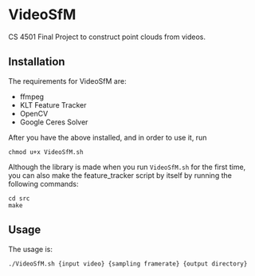 # VideoSfM
CS 4501 Final Project to construct point clouds from videos.

## Installation

The requirements for VideoSfM are:
  - ffmpeg
  - KLT Feature Tracker
  - OpenCV
  - Google Ceres Solver

After you have the above installed, and in order to use it, run

```
chmod u+x VideoSfM.sh
```

Although the library is made when you run `VideoSfM.sh` for the first time,
you can also make the feature_tracker script by itself by running the following
commands:

```
cd src
make
```

## Usage

The usage is:

```
./VideoSfM.sh {input video} {sampling framerate} {output directory}
```
